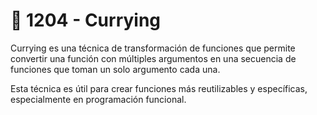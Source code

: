 # 🧩 1204 - Currying

Currying es una técnica de transformación de funciones que permite convertir una función con múltiples argumentos en una secuencia de funciones que toman un solo argumento cada una.

Esta técnica es útil para crear funciones más reutilizables y específicas, especialmente en programación funcional.